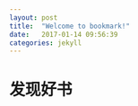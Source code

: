```yaml
---
layout: post
title:  "Welcome to bookmark!"
date:   2017-01-14 09:56:39
categories: jekyll
---
```


# 发现好书